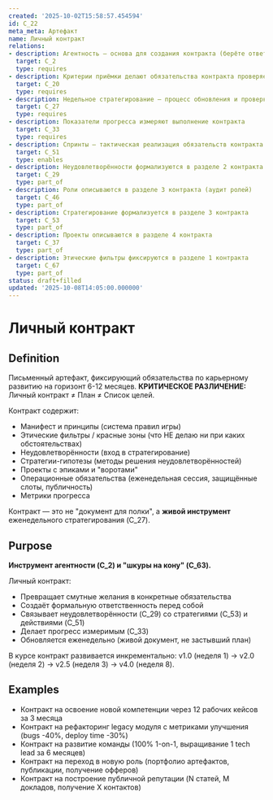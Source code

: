 ```yaml
---
created: '2025-10-02T15:58:57.454594'
id: C_22
meta_meta: Артефакт
name: Личный контракт
relations:
- description: Агентность — основа для создания контракта (берёте ответственность за развитие)
  target: C_2
  type: requires
- description: Критерии приёмки делают обязательства контракта проверяемыми
  target: C_20
  type: requires
- description: Недельное стратегирование — процесс обновления и проверки контракта
  target: C_27
  type: requires
- description: Показатели прогресса измеряют выполнение контракта
  target: C_33
  type: requires
- description: Спринты — тактическая реализация обязательств контракта
  target: C_51
  type: enables
- description: Неудовлетворённости формализуются в разделе 2 контракта
  target: C_29
  type: part_of
- description: Роли описываются в разделе 3 контракта (аудит ролей)
  target: C_46
  type: part_of
- description: Стратегирование формализуется в разделе 3 контракта
  target: C_53
  type: part_of
- description: Проекты описываются в разделе 4 контракта
  target: C_37
  type: part_of
- description: Этические фильтры фиксируются в разделе 1 контракта
  target: C_67
  type: part_of
status: draft+filled
updated: '2025-10-08T14:05:00.000000'
---
```


# Личный контракт

## Definition
Письменный артефакт, фиксирующий обязательства по карьерному развитию на горизонт 6-12 месяцев. **КРИТИЧЕСКОЕ РАЗЛИЧЕНИЕ:** Личный контракт ≠ План ≠ Список целей.

Контракт содержит:
- Манифест и принципы (система правил игры)
- Этические фильтры / красные зоны (что НЕ делаю ни при каких обстоятельствах)
- Неудовлетворённости (вход в стратегирование)
- Стратегии-гипотезы (методы решения неудовлетворённостей)
- Проекты с эпиками и "воротами"
- Операционные обязательства (еженедельная сессия, защищённые слоты, публичность)
- Метрики прогресса

Контракт — это не "документ для полки", а **живой инструмент** еженедельного стратегирования (C_27).

## Purpose
**Инструмент агентности (C_2) и "шкуры на кону" (C_63).**

Личный контракт:
- Превращает смутные желания в конкретные обязательства
- Создаёт формальную ответственность перед собой
- Связывает неудовлетворённости (C_29) со стратегиями (C_53) и действиями (C_51)
- Делает прогресс измеримым (C_33)
- Обновляется еженедельно (живой документ, не застывший план)

В курсе контракт развивается инкрементально: v1.0 (неделя 1) → v2.0 (неделя 2) → v2.5 (неделя 3) → v4.0 (неделя 8).

## Examples

- Контракт на освоение новой компетенции через 12 рабочих кейсов за 3 месяца
- Контракт на рефакторинг legacy модуля с метриками улучшения (bugs -40%, deploy time -30%)
- Контракт на развитие команды (100% 1-on-1, выращивание 1 tech lead за 6 месяцев)
- Контракт на переход в новую роль (портфолио артефактов, публикации, получение офферов)
- Контракт на построение публичной репутации (N статей, M докладов, получение X контактов)